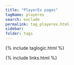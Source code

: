 ```yaml
---
title: "PlayerEx pages"
tagName: playerex
search: exclude
permalink: tag_playerex.html
sidebar: 
folder: tags
---
```

{% include taglogic.html %}

{% include links.html %}
